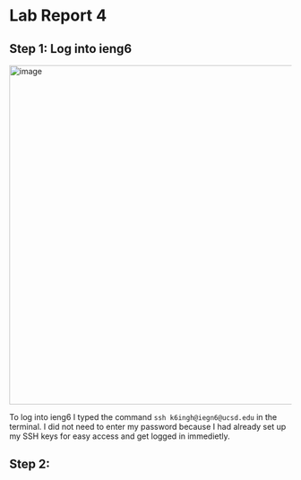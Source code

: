 # Lab Report 4 

## Step 1: Log into ieng6

<img width="606" alt="image" src="https://github.com/Kiarasinghh/cse15l-lab-reports/assets/156370071/0f2cd24c-07bc-425f-94de-94c3f34078d4">

To log into ieng6 I typed the command ``ssh k6ingh@iegn6@ucsd.edu`` in the terminal. I did not need to enter my password because I had already set up my SSH keys for easy access and get logged in immedietly. 

## Step 2: 

